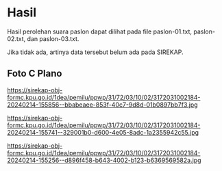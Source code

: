 # Hasil

Hasil perolehan suara paslon dapat dilihat pada file paslon-01.txt, paslon-02.txt, dan paslon-03.txt.

Jika tidak ada, artinya data tersebut belum ada pada SIREKAP.

## Foto C Plano

https://sirekap-obj-formc.kpu.go.id/1dea/pemilu/ppwp/31/72/03/10/02/3172031002184-20240214-155856--bbabeaee-853f-40c7-9d8d-01b0897bb7f3.jpg

https://sirekap-obj-formc.kpu.go.id/1dea/pemilu/ppwp/31/72/03/10/02/3172031002184-20240214-155741--329001b0-d600-4e05-8adc-1a2355942c55.jpg

https://sirekap-obj-formc.kpu.go.id/1dea/pemilu/ppwp/31/72/03/10/02/3172031002184-20240214-155256--d896f458-b643-4002-b123-b6369569582a.jpg
